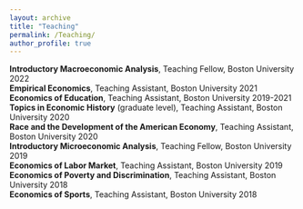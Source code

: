 ```yaml
---
layout: archive
title: "Teaching"
permalink: /Teaching/
author_profile: true
---
```


**Introductory Macroeconomic Analysis**, Teaching Fellow, Boston University 2022      
**Empirical Economics**, Teaching Assistant, Boston University 2021     
**Economics of Education**, Teaching Assistant, Boston University 2019-2021     
**Topics in Economic History** (graduate level), Teaching Assistant, Boston University 2020     
**Race and the Development of the American Economy**, Teaching Assistant, Boston University 2020     
**Introductory Microeconomic Analysis**, Teaching Fellow, Boston University 2019     
**Economics of Labor Market**, Teaching Assistant, Boston University 2019      
**Economics of Poverty and Discrimination**, Teaching Assistant, Boston University 2018     
**Economics of Sports**, Teaching Assistant, Boston University 2018     


